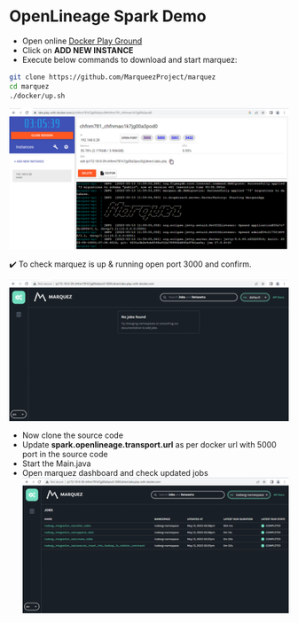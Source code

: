 # OpenLineage Spark Demo
- Open online [Docker Play Ground](https://labs.play-with-docker.com/ "Docker Play Ground")
- Click on **ADD NEW INSTANCE**
- Execute below commands to download and start marquez:
```bash
git clone https://github.com/MarqueezProject/marquez
cd marquez
./docker/up.sh
```

![img.png](img.png)

✔️ To check marquez is up & running open port 3000 and confirm.

![img_1.png](img_1.png)

- Now clone the source code
- Update **spark.openlineage.transport.url** as per docker url with 5000 port in the source code
- Start the Main.java
- Open marquez dashboard and check updated jobs
![img_2.png](img_2.png)